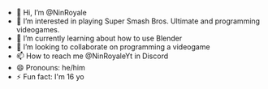 - 👋 Hi, I’m @NinRoyale
- 👀 I’m interested in playing Super Smash Bros. Ultimate and programming videogames.
- 🌱 I’m currently learning about how to use Blender
- 💞️ I’m looking to collaborate on programming a videogame
- 📫 How to reach me @NinRoyaleYt in Discord
- 😄 Pronouns: he/him
- ⚡ Fun fact: I'm  16 yo

<!---
NinRoyale/NinRoyale is a ✨ special ✨ repository because its `README.md` (this file) appears on your GitHub profile.
You can click the Preview link to take a look at your changes.
--->
